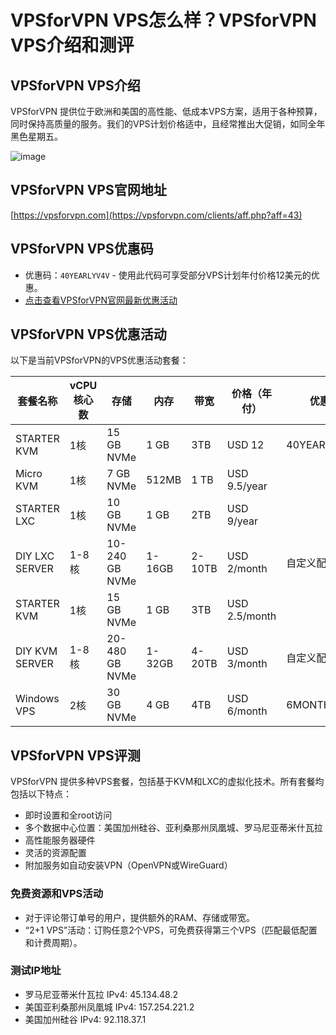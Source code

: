 # VPSforVPN VPS怎么样？VPSforVPN VPS介绍和测评

## VPSforVPN VPS介绍
VPSforVPN 提供位于欧洲和美国的高性能、低成本VPS方案，适用于各种预算，同时保持高质量的服务。我们的VPS计划价格适中，且经常推出大促销，如同全年黑色星期五。

![image](https://github.com/qxjanesplanets22/VPSforVPN/assets/167745083/d66f46e7-ab4e-4adc-9f74-bd700ea79c4f)

## VPSforVPN VPS官网地址
[https://vpsforvpn.com](https://vpsforvpn.com/clients/aff.php?aff=43)

## VPSforVPN VPS优惠码
- 优惠码：`40YEARLYV4V` - 使用此代码可享受部分VPS计划年付价格12美元的优惠。
- [点击查看VPSforVPN官网最新优惠活动](https://vpsforvpn.com/clients/aff.php?aff=43)

## VPSforVPN VPS优惠活动
以下是当前VPSforVPN的VPS优惠活动套餐：

| 套餐名称       | vCPU核心数 | 存储        | 内存 | 带宽       | 价格（年付）| 优惠码          |
|--------------|-----------|------------|------|-----------|------------|----------------|
| STARTER KVM  | 1核       | 15 GB NVMe  | 1 GB | 3TB       | USD 12     | 40YEARLYV4V    |
| Micro KVM    | 1核       | 7 GB NVMe   | 512MB| 1 TB      | USD 9.5/year|                |
| STARTER LXC  | 1核       | 10 GB NVMe  | 1 GB | 2TB       | USD 9/year |                |
| DIY LXC SERVER| 1-8核    | 10-240 GB NVMe| 1-16GB| 2-10TB | USD 2/month| 自定义配置     |
| STARTER KVM  | 1核       | 15 GB NVMe  | 1 GB | 3TB       | USD 2.5/month|               |
| DIY KVM SERVER| 1-8核   | 20-480 GB NVMe| 1-32GB| 4-20TB | USD 3/month| 自定义配置     |
| Windows VPS  | 2核       | 30 GB NVMe  | 4 GB | 4TB       | USD 6/month| 6MONTHLYRDP    |

## VPSforVPN VPS评测
VPSforVPN 提供多种VPS套餐，包括基于KVM和LXC的虚拟化技术。所有套餐均包括以下特点：
- 即时设置和全root访问
- 多个数据中心位置：美国加州硅谷、亚利桑那州凤凰城、罗马尼亚蒂米什瓦拉
- 高性能服务器硬件
- 灵活的资源配置
- 附加服务如自动安装VPN（OpenVPN或WireGuard）

### 免费资源和VPS活动
- 对于评论带订单号的用户，提供额外的RAM、存储或带宽。
- “2+1 VPS”活动：订购任意2个VPS，可免费获得第三个VPS（匹配最低配置和计费周期）。

### 测试IP地址
- 罗马尼亚蒂米什瓦拉 IPv4: 45.134.48.2
- 美国亚利桑那州凤凰城 IPv4: 157.254.221.2
- 美国加州硅谷 IPv4: 92.118.37.1

